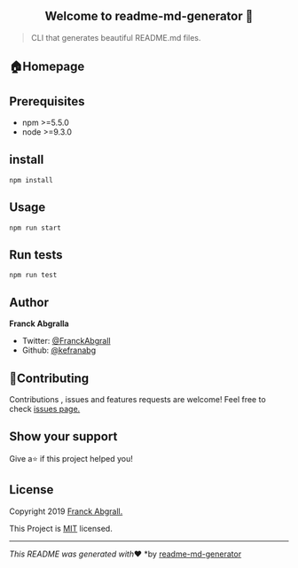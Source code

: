 <div align = "center">
  <h2> Welcome to readme-md-generator 👋</h2>
 </div>
 
> CLI that generates beautiful README.md files.

## 🏠Homepage
## Prerequisites
* npm >=5.5.0
* node >=9.3.0
## install
    npm install
## Usage
    npm run start
## Run tests
    npm run test
## Author 
**Franck Abgralla**
* Twitter: [@FranckAbgrall](https://link-url-here.org)
* Github:  [@kefranabg](https://link-url-here.org)
## 🤝Contributing
Contributions , issues and features requests are welcome! 
Feel free to check [issues page.](https://link-url-here.org)
## Show your support
Give a⭐ if this project helped you!
## License
Copyright 2019 [Franck Abgrall.](https://link-url-here.org)

This Project is [MIT](https://link-url-here.org) licensed.
  
  ---
*This README was generated with*❤️ *by [readme-md-generator](https://link-url-here.org)



